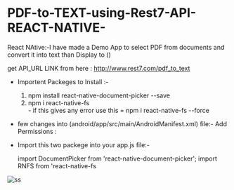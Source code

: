 # PDF-to-TEXT-using-Rest7-API-REACT-NATIVE-
React NAtive:-I have made a Demo App to select  PDF from documents and convert it into text than Display to (<TEXT>)

  get API_URL LINK from here : http://www.rest7.com/pdf_to_text 
  
 - Importent Packeges to Install :- 
  
   1) npm install react-native-document-picker --save
   2) npm i react-native-fs  
          - if this gives any error use this = npm i react-native-fs --force

 - few changes into (android/app/src/main/AndroidManifest.xml) file:-
        Add Permissions  :  <uses-permission android:name="android.permission.READ_EXTERNAL_STORAGE"/>
                           <uses-permission android:name="android.permission.WRITE_EXTERNAL_STORAGE"/>
  
 - Import this two packege into your app.js file:-
  
    import DocumentPicker from 'react-native-document-picker';
    import RNFS from 'react-native-fs
  
  
  
![ss](https://user-images.githubusercontent.com/88420801/150281109-e43167de-d546-4643-a935-82c5af3003e7.jpeg)
